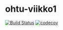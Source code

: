 # ohtu-viikko1

[![Build Status](https://travis-ci.org/laatopi/ohtu-viikko1.svg?branch=master)](https://travis-ci.org/laatopi/ohtu-viikko1)
[![codecov](https://codecov.io/gh/laatopi/ohtu-viikko1/branch/master/graph/badge.svg)](https://codecov.io/gh/laatopi/ohtu-viikko1)
